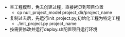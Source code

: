 * 空工程模型，免去创建过程，直接拷贝到项目位置
   * cp null_project_model project_dir/project_name
* 复制过去后，先运行init_project.py,初始化工程为特定工程
   * ./init_project.py project_name
* 按需要修改并运行deploy.sh配置项目运行环境
